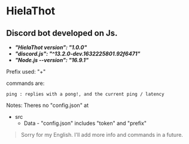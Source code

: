 # HielaThot
## Discord bot developed on Js.
- ***"HielaThot version": "1.0.0"***
- ***"discord.js": "^13.2.0-dev.1632225801.92f6471"***
- ***"Node.js --version": "16.9.1"***

Prefix used: "+"

commands are:
```
ping : replies with a pong!, and the current ping / latency 
```

Notes:
Theres no "config.json" at
- src
  - Data
        - "config.json" includes "token" and "prefix"

>Sorry for my English.
>I'll add more info and commands in a future.
